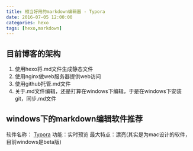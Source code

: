```yaml
---
title: 相当好用的markdown编辑器 - Typora
date: 2016-07-05 12:00:00
categories: hexo
tags: [hexo,markdown]
---
```


## 目前博客的架构
1. 使用hexo将.md文件生成静态文件
2. 使用nginx做web服务器提供web访问
3. 使用github托管.md文件
4. 关于.md文件编辑，还是打算在windows下编辑，于是在windows下安装git，同步.md文件
   <!--more-->
## windows下的markdown编辑软件推荐
软件名称： [Typora](http://www.typora.io/#windows)
功能：实时预览
最大特点：漂亮(其实是为mac设计的软件，目前windows是beta版)
